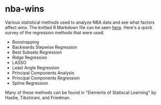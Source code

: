 # nba-wins
Various statistical methods used to analyze NBA data and see what factors affect wins. The knitted R Markdown file can be seen [here](https://sunbri.github.io/nba-wins). Here's a quick survey of the regression methods that were used. 

* Boostrapping
* Backwards Stepwise Regression 
* Best Subsets Regression
* Ridge Regression
* LASSO
* Least Angle Regression
* Principal Components Analysis
* Principal Components Regression
* Spline Regression

Many of these methods can be found in "Elements of Statiscal Learning" by Hastie, Tibshirani, and Friedman.
